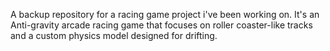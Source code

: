 A backup repository for a racing game project i've been working on.
It's an Anti-gravity arcade racing game that focuses on roller coaster-like tracks and a custom physics model designed for drifting.
